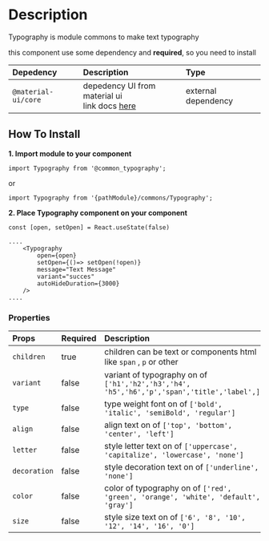 # Description

Typography is module commons to make text typography

this component use some dependency and **required**, so you need to install

| Depedency   | Description | Type |
| :---        | :---        |:---  |
| `@material-ui/core` | depedency UI from material ui <br/> link docs [here](https://material-ui.com/getting-started/installation/)| external dependency |

## How To Install

**1. Import module to your component**
```node
import Typography from '@common_typography';
```

or

```node
import Typography from '{pathModule}/commons/Typography';
```

**2. Place Typography component on your component**

```node
const [open, setOpen] = React.useState(false)

....
    <Typography
        open={open}
        setOpen={()=> setOpen(!open)}
        message="Text Message"
        variant="succes"
        autoHideDuration={3000}
    />
....
```

### Properties
| Props       | Required | Description | Type |
| :---        | :---     | :---        |:---  |
| `children`       | true    | children can be text or components html like `span` , `p` or other| `any` |
| `variant`       | false    | variant of typography on of `['h1','h2','h3','h4', 'h5','h6','p','span','title','label',]` | `string` |
| `type`       | false    | type weight font on of `['bold', 'italic', 'semiBold', 'regular']` | `string` |
| `align`       | false    | align text on of `['top', 'bottom', 'center', 'left']` | `string` |
| `letter`       | false    | style letter text on of `['uppercase', 'capitalize', 'lowercase', 'none']` | `string` |
| `decoration`       | false    | style decoration text on of `['underline', 'none']` | `string` |
| `color`       | false    | color of typography on of `['red', 'green', 'orange', 'white', 'default', 'gray']` | `string` |
| `size`       | false    | style size text on of `['6', '8', '10', '12', '14', '16', '0']` | `string` |

